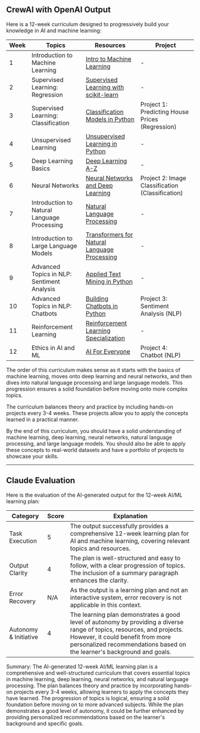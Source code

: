 ## CrewAI with OpenAI Output

Here is a 12-week curriculum designed to progressively build your knowledge in AI and machine learning:

| Week | Topics | Resources | Project |
| --- | --- | --- | --- |
| 1 | Introduction to Machine Learning | [Intro to Machine Learning](https://www.udacity.com/course/intro-to-machine-learning--ud120) | - |
| 2 | Supervised Learning: Regression | [Supervised Learning with scikit-learn](https://www.datacamp.com/courses/supervised-learning-with-scikit-learn) | - |
| 3 | Supervised Learning: Classification | [Classification Models in Python](https://www.datacamp.com/courses/classification-models-in-python) | Project 1: Predicting House Prices (Regression) |
| 4 | Unsupervised Learning | [Unsupervised Learning in Python](https://www.datacamp.com/courses/unsupervised-learning-in-python) | - |
| 5 | Deep Learning Basics | [Deep Learning A-Z](https://www.udemy.com/course/deeplearning/) | - |
| 6 | Neural Networks | [Neural Networks and Deep Learning](https://www.coursera.org/learn/neural-networks-deep-learning) | Project 2: Image Classification (Classification) |
| 7 | Introduction to Natural Language Processing | [Natural Language Processing](https://www.coursera.org/learn/language-processing) | - |
| 8 | Introduction to Large Language Models | [Transformers for Natural Language Processing](https://www.coursera.org/learn/transformers-nlp) | - |
| 9 | Advanced Topics in NLP: Sentiment Analysis | [Applied Text Mining in Python](https://www.coursera.org/learn/python-text-mining) | - |
| 10 | Advanced Topics in NLP: Chatbots | [Building Chatbots in Python](https://www.datacamp.com/courses/building-chatbots-in-python) | Project 3: Sentiment Analysis (NLP) |
| 11 | Reinforcement Learning | [Reinforcement Learning Specialization](https://www.coursera.org/specializations/reinforcement-learning) | - |
| 12 | Ethics in AI and ML | [AI For Everyone](https://www.coursera.org/learn/ai-for-everyone) | Project 4: Chatbot (NLP) |

The order of this curriculum makes sense as it starts with the basics of machine learning, moves onto deep learning and neural networks, and then dives into natural language processing and large language models. This progression ensures a solid foundation before moving onto more complex topics.

The curriculum balances theory and practice by including hands-on projects every 3-4 weeks. These projects allow you to apply the concepts learned in a practical manner.

By the end of this curriculum, you should have a solid understanding of machine learning, deep learning, neural networks, natural language processing, and large language models. You should also be able to apply these concepts to real-world datasets and have a portfolio of projects to showcase your skills.

---

## Claude Evaluation

Here is the evaluation of the AI-generated output for the 12-week AI/ML learning plan:

| Category | Score | Explanation |
|----------|-------|-------------|
| Task Execution | 5 | The output successfully provides a comprehensive 12-week learning plan for AI and machine learning, covering relevant topics and resources. |
| Output Clarity | 4 | The plan is well-structured and easy to follow, with a clear progression of topics. The inclusion of a summary paragraph enhances the clarity. |
| Error Recovery | N/A | As the output is a learning plan and not an interactive system, error recovery is not applicable in this context. |
| Autonomy & Initiative | 4 | The learning plan demonstrates a good level of autonomy by providing a diverse range of topics, resources, and projects. However, it could benefit from more personalized recommendations based on the learner's background and goals. |

Summary:
The AI-generated 12-week AI/ML learning plan is a comprehensive and well-structured curriculum that covers essential topics in machine learning, deep learning, neural networks, and natural language processing. The plan balances theory and practice by incorporating hands-on projects every 3-4 weeks, allowing learners to apply the concepts they have learned. The progression of topics is logical, ensuring a solid foundation before moving on to more advanced subjects. While the plan demonstrates a good level of autonomy, it could be further enhanced by providing personalized recommendations based on the learner's background and specific goals.